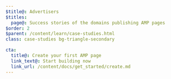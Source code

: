 ```yaml
---
$title@: Advertisers
$titles:
  page@: Success stories of the domains publishing AMP pages
$order: 2
$parent: /content/learn/case-studies.html
class: case-studies bg-triangle-secondary

cta:
  title@: Create your first AMP page
  link_text@: Start building now
  link_url: /content/docs/get_started/create.md
---
```


